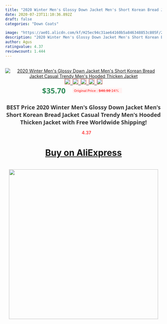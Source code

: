 ```yaml
---
title: "2020 Winter Men's Glossy Down Jacket Men's Short Korean Bread Jacket Casual Trendy Men's Hooded Thicken Jacket"
date: 2020-07-23T11:10:36.892Z
draft: false
categories: "Down Coats"

image: "https://ae01.alicdn.com/kf/H25ec94c31ae64160b5a846348853c805F/2020-Winter-Men-s-Glossy-Down-Jacket-Men-s-Short-Korean-Bread-Jacket-Casual-Trendy-Men.jpg"
description: "2020 Winter Men's Glossy Down Jacket Men's Short Korean Bread Jacket Casual Trendy Men's Hooded Thicken Jacket"
author: Agus
ratingvalue: 4.37
reviewcount: 1.444
---
```

<br>
<div style="text-align: center;">
<a href="https://s.click.aliexpress.com/e/_AZZfbX" target="_blank" rel="nofollow noopener noreferrer"><img alt="2020 Winter Men's Glossy Down Jacket Men's Short Korean Bread Jacket Casual Trendy Men's Hooded Thicken Jacket" class="magnifier-image" src="https://ae01.alicdn.com/kf/H25ec94c31ae64160b5a846348853c805F/2020-Winter-Men-s-Glossy-Down-Jacket-Men-s-Short-Korean-Bread-Jacket-Casual-Trendy-Men.jpg_640x640.jpg">
<br>
<img style="border:1px solid salmon" src="https://ae01.alicdn.com/kf/H25ec94c31ae64160b5a846348853c805F/2020-Winter-Men-s-Glossy-Down-Jacket-Men-s-Short-Korean-Bread-Jacket-Casual-Trendy-Men.jpg_120x120.jpg">&nbsp;&nbsp;<img style="border:1px solid salmon" src="https://ae01.alicdn.com/kf/H289a9f6860774ca5aac41ee720fe4f9bg/2020-Winter-Men-s-Glossy-Down-Jacket-Men-s-Short-Korean-Bread-Jacket-Casual-Trendy-Men.jpg_120x120.jpg">&nbsp;&nbsp;<img style="border:1px solid salmon" src="https://ae01.alicdn.com/kf/H42c0f29e1afa4305bd42efdfba3d4e7bN/2020-Winter-Men-s-Glossy-Down-Jacket-Men-s-Short-Korean-Bread-Jacket-Casual-Trendy-Men.jpg_120x120.jpg">&nbsp;&nbsp;<img style="border:1px solid salmon" src="https://ae01.alicdn.com/kf/H0df24e9377fa492a8bb3058489340570j/2020-Winter-Men-s-Glossy-Down-Jacket-Men-s-Short-Korean-Bread-Jacket-Casual-Trendy-Men.jpg_120x120.jpg">&nbsp;&nbsp;<img style="border:1px solid salmon" src="https://ae01.alicdn.com/kf/Hd728570eadaf44fead604ce66869609ag/2020-Winter-Men-s-Glossy-Down-Jacket-Men-s-Short-Korean-Bread-Jacket-Casual-Trendy-Men.jpg_120x120.jpg"></a></div><br0>
<div style="text-align: center;"><span style="background-color: white; border: 0px; box-sizing: border-box; color: seagreen; display: inline-block; font-family: &quot;open sans&quot; , &quot;arial&quot; , &quot;helvetica&quot; , sans-serif , &quot;heiti&quot;; font-size: 24px; font-stretch: inherit; font-weight: 700; line-height: inherit; margin: 0px 10px 0px 0px; padding: 0px; vertical-align: middle;">$35.70 </span>
<span style="background: rgb(255 , 241 , 241); border-radius: 3px; border: 0px; box-sizing: border-box; color: #ff4747; display: inline-block; font-family: inherit; font-size: 12px; font-stretch: inherit; font-style: inherit; font-variant: inherit; font-weight: 600; line-height: inherit; margin: 0px; padding: 2px 5px; transform: scale(0.9); vertical-align: middle;">Original Price : <b style="text-decoration: line-through;">$46.98 </b> 24%&nbsp;&nbsp;</span></div>
<h1 style="color: #333333; display: inline-block; font-family: &quot;open sans&quot; , &quot;arial&quot; , &quot;helvetica&quot; , sans-serif , &quot;heiti&quot;; font-size: 18px; font-stretch: inherit; font-weight: 700; text-align: center;">BEST Price 2020 Winter Men's Glossy Down Jacket Men's Short Korean Bread Jacket Casual Trendy Men's Hooded Thicken Jacket with Free Worldwide Shipping!</h1>
<div style="color: #ff4747; text-align: center;">
<img src="https://4.bp.blogspot.com/-M0ZcTcb-5uY/XleCXlxnR4I/AAAAAAAAAEc/OrjgMkXV1oMQFaCRZj5HQwOCBcu3w1FegCPcBGAYYCw/s1600/star.png" style="height: 15px;">&nbsp;<b>4.37</b></div>
<div class="button_cont" align="center"><a class="buynow_a" href="https://s.click.aliexpress.com/e/_AZZfbX" target="_blank" rel="nofollow noopener noreferrer"><H1>Buy on AliExpress</H1></a></div><br>
<div class="separator" style="clear: both; text-align: center;">
<img src="https://lh3.googleusercontent.com/-pTy5HemUv9M/XlePHvY0dAI/AAAAAAAAAE4/0nX5iRUoIWY8eMW9Dpxeirr157OZliDIgCLcBGAsYHQ/s1600/badge.gif" width="480">
</div>
